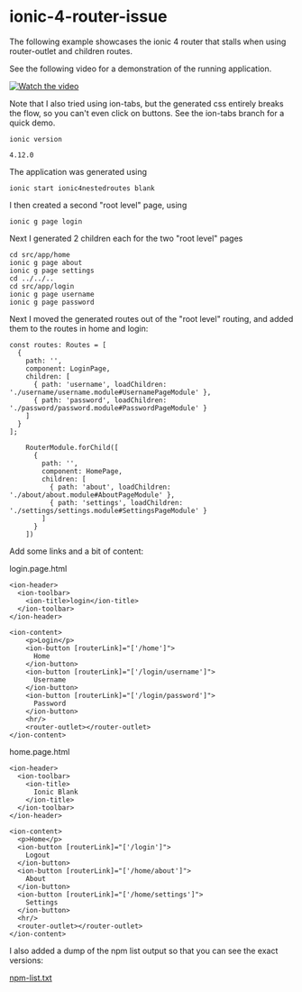 # ionic-4-router-issue
The following example showcases the ionic 4 router that stalls when using router-outlet and children routes.

See the following video for a demonstration of the running application.

[![Watch the video](https://i9.ytimg.com/vi/6PzQ1dH8HwA/mq1.jpg?sqp=CMiHr-YF&rs=AOn4CLCZu0boNPeJIkLAXH-h4xuJu_uLOA)](https://youtu.be/6PzQ1dH8HwA)

Note that I also tried using ion-tabs, but the generated css entirely breaks the flow, so you can't even click on buttons. See the ion-tabs branch for a quick demo.

```
ionic version
```

```
4.12.0
```


The application was generated using 

```
ionic start ionic4nestedroutes blank
```

I then created a second "root level" page, using

````
ionic g page login
````

Next I generated 2 children each for the two "root level" pages

````
cd src/app/home
ionic g page about
ionic g page settings
cd ../../..
cd src/app/login
ionic g page username
ionic g page password
````

Next I moved the generated routes out of the "root level" routing, and added them to the routes in home and login:

````
const routes: Routes = [
  {
    path: '',
    component: LoginPage,
    children: [
      { path: 'username', loadChildren: './username/username.module#UsernamePageModule' },
      { path: 'password', loadChildren: './password/password.module#PasswordPageModule' }
    ]
  }
];
````

````
    RouterModule.forChild([
      {
        path: '',
        component: HomePage,
        children: [
          { path: 'about', loadChildren: './about/about.module#AboutPageModule' },
          { path: 'settings', loadChildren: './settings/settings.module#SettingsPageModule' }
        ]
      }
    ])
````

Add some links and a bit of content:

login.page.html

````
<ion-header>
  <ion-toolbar>
    <ion-title>login</ion-title>
  </ion-toolbar>
</ion-header>

<ion-content>
    <p>Login</p>
    <ion-button [routerLink]="['/home']">
      Home
    </ion-button>
    <ion-button [routerLink]="['/login/username']">
      Username
    </ion-button>
    <ion-button [routerLink]="['/login/password']">
      Password
    </ion-button>
    <hr/>
    <router-outlet></router-outlet>
</ion-content>
````

home.page.html
````
<ion-header>
  <ion-toolbar>
    <ion-title>
      Ionic Blank
    </ion-title>
  </ion-toolbar>
</ion-header>

<ion-content>
  <p>Home</p>
  <ion-button [routerLink]="['/login']">
    Logout
  </ion-button>
  <ion-button [routerLink]="['/home/about']">
    About
  </ion-button>
  <ion-button [routerLink]="['/home/settings']">
    Settings
  </ion-button>
  <hr/>
  <router-outlet></router-outlet>
</ion-content>
````

I also added a dump of the npm list output so that you can see the exact versions:

[npm-list.txt](npm-list.txt)

